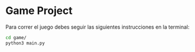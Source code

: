 # Game Project


Para correr el juego debes seguir las siguientes instrucciones en la terminal:

```sh
cd game/
python3 main.py
```